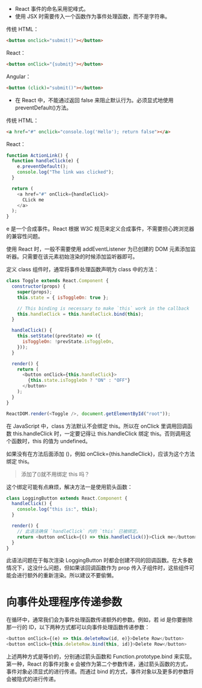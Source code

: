 - React 事件的命名采用驼峰式。
- 使用 JSX 时需要传入一个函数作为事件处理函数，而不是字符串。

传统 HTML：

```html
<button onclick="submit()"></button>
```

React：

```html
<button onClick="{submit}"></button>
```

Angular：

```html
<button (click)="submit()"></button>
```

- 在 React 中，不能通过返回 false 来阻止默认行为。必须显式地使用 preventDefault()方法。

传统 HTML：

```html
<a href="#" onclick="console.log('Hello'); return false"></a>
```

React：

```js
function ActionLink() {
  function handleClick(e) {
    e.preventDefault();
    console.log("The link was clicked");
  }

  return (
    <a href="#" onClick={handleClick}>
      CLick me
    </a>
  );
}
```

e 是一个合成事件。React 根据 W3C 规范来定义合成事件，不需要担心跨浏览器的兼容性问题。

使用 React 时，一般不需要使用 addEventListener 为已创建的 DOM 元素添加监听器。只需要在该元素初始渲染的时候添加监听器即可。

定义 class 组件时，通常将事件处理函数声明为 class 中的方法：

```js
class Toggle extends React.Component {
  constructor(props) {
    super(props);
    this.state = { isToggleOn: true };

    // This binding is necessary to make `this` work in the callback
    this.handleClick = this.handleClick.bind(this);
  }

  handleClick() {
    this.setState((prevState) => ({
      isToggleOn: !prevState.isToggleOn,
    }));
  }

  render() {
    return (
      <button onClick={this.handleClick}>
        {this.state.isToggleOn ? "ON" : "OFF"}
      </button>
    );
  }
}

ReactDOM.render(<Toggle />, document.getElementById("root"));
```

在 JavaScript 中，class 方法默认不会绑定 this。所以在 onClick 里调用回调函数 this.handleClick 时，一定要记得让 this.handleClick 绑定 this。否则调用这个函数时，this 的值为 undefined。

如果没有在方法后面添加 ()，例如 onClick={this.handleClick}，应该为这个方法绑定 this。

> 添加了()就不用绑定 this 吗？

这个绑定可能有点麻烦，解决方法一是使用箭头函数：

```js
class LoggingButton extends React.Component {
  handleClick() {
    console.log("this is:", this);
  }

  render() {
    // 此语法确保 `handleClick` 内的 `this` 已被绑定。
    return <button onClick={() => this.handleClick()}>Click me</button>;
  }
}
```
此语法问题在于每次渲染 LoggingButton 时都会创建不同的回调函数。在大多数情况下，这没什么问题，但如果该回调函数作为 prop 传入子组件时，这些组件可能会进行额外的重新渲染。所以建议不要偷懒。

# 向事件处理程序传递参数
在循环中，通常我们会为事件处理函数传递额外的参数。例如，若 id 是你要删除那一行的 ID，以下两种方式都可以向事件处理函数传递参数：
```js
<button onClick={(e) => this.deleteRow(id, e)}>Delete Row</button>
<button onClick={this.deleteRow.bind(this, id)}>Delete Row</button>
```
上述两种方式是等价的，分别通过箭头函数和 Function.prototype.bind 来实现。
第一种，React 的事件对象 e 会被作为第二个参数传递，通过箭头函数的方式，事件对象必须显式的进行传递。而通过 bind 的方式，事件对象以及更多的参数将会被隐式的进行传递。


